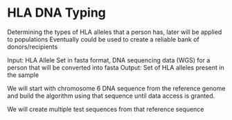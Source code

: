 # HLA DNA Typing

Determining the types of HLA alleles that a person has, later will be applied to populations
Eventually could be used to create a reliable bank of donors/recipients

Input: HLA Allele Set in fasta format, DNA sequencing data (WGS) for a person that will be converted into fasta
Output: Set of HLA alleles present in the sample

We will start with chromosome 6 DNA sequence from the reference genome and build the algorithm using that sequence until data access is granted.

We will create multiple test sequences from that reference sequence
